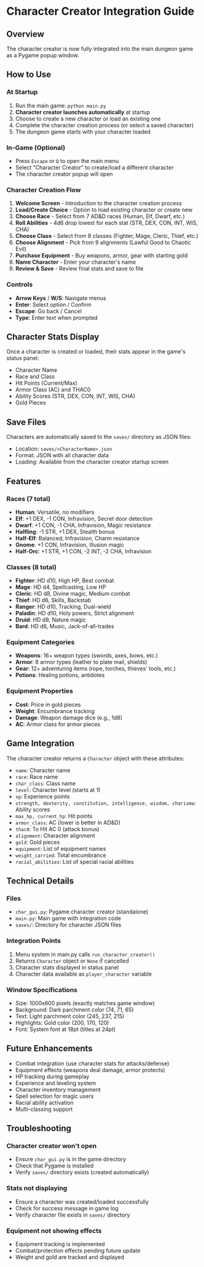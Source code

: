# Character Creator Integration Guide

## Overview
The character creator is now fully integrated into the main dungeon game as a Pygame popup window.

## How to Use

### At Startup
1. Run the main game: `python main.py`
2. **Character creator launches automatically** at startup
3. Choose to create a new character or load an existing one
4. Complete the character creation process (or select a saved character)
5. The dungeon game starts with your character loaded

### In-Game (Optional)
- Press `Escape` or `Q` to open the main menu
- Select "Character Creator" to create/load a different character
- The character creator popup will open

### Character Creation Flow
1. **Welcome Screen** - Introduction to the character creation process
2. **Load/Create Choice** - Option to load existing character or create new
3. **Choose Race** - Select from 7 AD&D races (Human, Elf, Dwarf, etc.)
4. **Roll Abilities** - 4d6 drop lowest for each stat (STR, DEX, CON, INT, WIS, CHA)
5. **Choose Class** - Select from 8 classes (Fighter, Mage, Cleric, Thief, etc.)
6. **Choose Alignment** - Pick from 9 alignments (Lawful Good to Chaotic Evil)
7. **Purchase Equipment** - Buy weapons, armor, gear with starting gold
8. **Name Character** - Enter your character's name
9. **Review & Save** - Review final stats and save to file

### Controls
- **Arrow Keys** / **W/S**: Navigate menus
- **Enter**: Select option / Confirm
- **Escape**: Go back / Cancel
- **Type**: Enter text when prompted

## Character Stats Display

Once a character is created or loaded, their stats appear in the game's status panel:
- Character Name
- Race and Class
- Hit Points (Current/Max)
- Armor Class (AC) and THAC0
- Ability Scores (STR, DEX, CON, INT, WIS, CHA)
- Gold Pieces

## Save Files

Characters are automatically saved to the `saves/` directory as JSON files:
- Location: `saves/<CharacterName>.json`
- Format: JSON with all character data
- Loading: Available from the character creator startup screen

## Features

### Races (7 total)
- **Human**: Versatile, no modifiers
- **Elf**: +1 DEX, -1 CON, Infravision, Secret door detection
- **Dwarf**: +1 CON, -1 CHA, Infravision, Magic resistance
- **Halfling**: -1 STR, +1 DEX, Stealth bonus
- **Half-Elf**: Balanced, Infravision, Charm resistance
- **Gnome**: +1 CON, Infravision, Illusion magic
- **Half-Orc**: +1 STR, +1 CON, -2 INT, -2 CHA, Infravision

### Classes (8 total)
- **Fighter**: HD d10, High HP, Best combat
- **Mage**: HD d4, Spellcasting, Low HP
- **Cleric**: HD d8, Divine magic, Medium combat
- **Thief**: HD d6, Skills, Backstab
- **Ranger**: HD d10, Tracking, Dual-wield
- **Paladin**: HD d10, Holy powers, Strict alignment
- **Druid**: HD d8, Nature magic
- **Bard**: HD d6, Music, Jack-of-all-trades

### Equipment Categories
- **Weapons**: 16+ weapon types (swords, axes, bows, etc.)
- **Armor**: 8 armor types (leather to plate mail, shields)
- **Gear**: 12+ adventuring items (rope, torches, thieves' tools, etc.)
- **Potions**: Healing potions, antidotes

### Equipment Properties
- **Cost**: Price in gold pieces
- **Weight**: Encumbrance tracking
- **Damage**: Weapon damage dice (e.g., 1d8)
- **AC**: Armor class for armor pieces

## Game Integration

The character creator returns a `Character` object with these attributes:
- `name`: Character name
- `race`: Race name
- `char_class`: Class name
- `level`: Character level (starts at 1)
- `xp`: Experience points
- `strength, dexterity, constitution, intelligence, wisdom, charisma`: Ability scores
- `max_hp, current_hp`: Hit points
- `armor_class`: AC (lower is better in AD&D)
- `thac0`: To Hit AC 0 (attack bonus)
- `alignment`: Character alignment
- `gold`: Gold pieces
- `equipment`: List of equipment names
- `weight_carried`: Total encumbrance
- `racial_abilities`: List of special racial abilities

## Technical Details

### Files
- `char_gui.py`: Pygame character creator (standalone)
- `main.py`: Main game with integration code
- `saves/`: Directory for character JSON files

### Integration Points
1. Menu system in main.py calls `run_character_creator()`
2. Returns `Character` object or `None` if cancelled
3. Character stats displayed in status panel
4. Character data available as `player_character` variable

### Window Specifications
- Size: 1000x600 pixels (exactly matches game window)
- Background: Dark parchment color (74, 71, 65)
- Text: Light parchment color (245, 237, 215)
- Highlights: Gold color (200, 170, 120)
- Font: System font at 18pt (titles at 24pt)

## Future Enhancements
- Combat integration (use character stats for attacks/defense)
- Equipment effects (weapons deal damage, armor protects)
- HP tracking during gameplay
- Experience and leveling system
- Character inventory management
- Spell selection for magic users
- Racial ability activation
- Multi-classing support

## Troubleshooting

### Character creator won't open
- Ensure `char_gui.py` is in the game directory
- Check that Pygame is installed
- Verify `saves/` directory exists (created automatically)

### Stats not displaying
- Ensure a character was created/loaded successfully
- Check for success message in game log
- Verify character file exists in `saves/` directory

### Equipment not showing effects
- Equipment tracking is implemented
- Combat/protection effects pending future update
- Weight and gold are tracked and displayed

